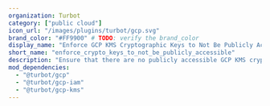 ```yaml
---
organization: Turbot
category: ["public cloud"]
icon_url: "/images/plugins/turbot/gcp.svg"
brand_color: "#FF9900" # TODO: verify the brand_color
display_name: "Enforce GCP KMS Cryptographic Keys to Not Be Publicly Accessible"
short_name: "enforce_crypto_keys_to_not_be_publicly_accessible"
description: "Ensure that there are no publicly accessible GCP KMS cryptographic keys available within the project."
mod_dependencies:
  - "@turbot/gcp"
  - "@turbot/gcp-iam"
  - "@turbot/gcp-kms"
---
```

